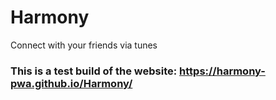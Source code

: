 # Harmony
Connect with your friends via tunes
### This is a test build of the website: https://harmony-pwa.github.io/Harmony/
